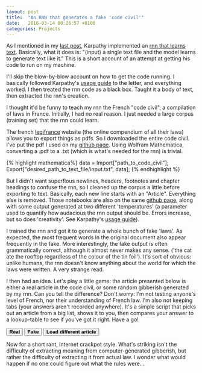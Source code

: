 ```yaml
---
layout: post
title:  "An RNN that generates a fake 'code civil'"
date:   2016-03-14 00:26:57 +0100
categories: Projects
---
```

As I mentioned in my [last post], Karpathy implemented an [rnn that learns text]. 
Basically, what it does is: "(input) a single text file and the model learns to generate text like it."
This is a short account of an attempt at getting his code to run on my machine.

I'll skip the blow-by-blow account on how to get the code running. I basically followed Karpathy's [usage guide] 
to the letter, and everything worked.
I then treated the rnn code as a black box. Taught it a body of text, then extracted the rnn's creation.

I thought it'd be funny to teach my rnn the French "code civil", a compilation of laws in France.
Initially, I had no real reason. I just needed a large corpus (training set) that the rnn could learn.

The french [legifrance] website (the online compendium of all their laws) allows you to export things
as pdfs. So I downloaded the entire code civil. I've put the pdf I used on my [github page].
Using Wolfram Mathematica, converting a .pdf to a .txt (which is what's needed for the rnn) is trivial.

{% highlight mathematica%}
data = Import["path_to_code_civil"];
Export["desired_path_to_text_file/input.txt", data];
{% endhighlight %}

But I didn't want superflous newlines, headers, footnotes and chapter headings to confuse the rnn, 
so I cleaned up the corpus a little before exporting to text. 
Basically, each new line starts with an "Article". 
Everything else is removed.
Those notebooks are also on the same [github page], along with some output generated at two different 'temperatures' 
(a parameter used to quantify how audacious the rnn output should be. Errors increase, but so does 'creativity'. 
See Karpathy's [usage guide]). 

I trained the rnn and got it to generate a whole bunch of fake 'laws'.
As expected, the most frequent words in the original document also appear frequently in the fake. 
More interestingly, the fake output is often grammatically correct, although it almost never makes any sense.
('the cat ate the rooftop regardless of the colour of the tin foil'). 
It's sort of obvious: unlike humans, the rnn doesn't know anything about the world for which the laws were written.
A very strange read.

I then had an idea.
Let's play a little game: the article presented below is either a real article in the code civil, 
or some random gibberish generated by my rnn. Can you tell the difference? 
Don't worry: I'm not testing anyone's level of French, nor their understanding of French law.
I'm also not keeping tabs (your answers aren't recorded anywhere).
It's a simple script that picks out an article from a big list, shows it to you, 
then compares your answer to a lookup-table to see if you've got it right.
Have a go! 

<em><b><i>
<script src="https://code.jquery.com/jquery-1.10.2.js">
Access-Control-Allow-Origin: 'https://github.com'
</script>
<script type='text/javascript' src='/ccQuiz/ccQuiz.js'>
</script>
<script>
SelectNewEntry();
var sentence = GetSentence();
document.write(sentence);
</script>
</i></b></em>

<button type="button" onclick="UserRealClick();"><b>Real</b></button>
<button type="button" onclick="UserFakeClick();"><b>Fake</b></button>
<button type="button" onclick="ReloadPage();"><b>Load different article</b></button>

<script>
function ReloadPage() {
location.reload();
}
function UserRealClick() {
    var isTrue = CheckIfTrue();
    if(isTrue == 1)
    {
        alert("Congratulations! It is a real article in the Code Civil.")
    }
    else
    {
        alert("Sorry, that one was made up by the rnn.")
    }
    ReloadPage();
}
function UserFakeClick() {
        var isTrue = CheckIfTrue();
    if(isTrue == 1)
    {
        alert("Nope! That's actually a real article in the code civil.")
    }
    else
    {
        alert("Correct. That was a dummy.")
    }
    ReloadPage();
}
</script> 

Now for a short rant, internet crackpot style.
What's striking isn't the difficulty of extracting meaning from computer-generated gibberish, 
but rather the difficulty of extracting it from actual law.
I wonder what would happen if no one could figure out what the rules were...

[last post]: /projects/2016/02/26/iChopin.html
[rnn that learns text]: https://github.com/karpathy/char-rnn
[usage guide]: https://github.com/karpathy/char-rnn
[legifrance]: http://www.legifrance.gouv.fr
[github page]: https://github.com/Stok/CCGenerator
[...This]: https://en.wikipedia.org/wiki/The_Trial
